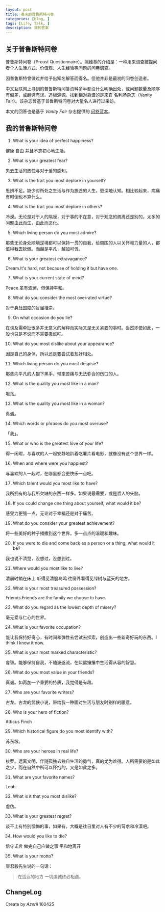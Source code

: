 ```yaml
---
layout: post
title: 春末的普鲁斯特问卷 
categories: [blog, ]
tags: [Life, Talk, ]
description: 我的答案
---
```


## 关于普鲁斯特问卷

普鲁斯特问卷（Proust Questionnaire）。照维基的介绍是：一种用来调查被提问者个人生活方式、价值观、人生经验等问题的问卷调查。

因普鲁斯特曾做过并给予出知名解答而得名。但他并非是最初的问卷创造者。

中文互联网上寻到的普鲁斯特问答资料多半都没什么明确出处，或问题数量及顺序有偏差，或翻译有误。追根溯源，找到相对靠谱的是来自 名利场杂志（Vanity Fair）。该杂志曾基于普鲁斯特问卷对大量名人进行过采访。

本文的回答也是基于 *Vanity Fair* 杂志提供的 [问卷蓝本](https://www.vanityfair.com/magazine/2000/01/proust-questionnaire)。



## 我的普鲁斯特问卷

1. What is your idea of perfect happiness?

健康 自由 并且不忘初心地生活。

2. What is your greatest fear?

失去生活的热忱与对于爱的感知。

3. What is the trait you most deplore in yourself?

思辨不足。缺少对所处之生活与作为旅途的人生，更深地认知。相比较起来，病痛有时倒也不算什么。

4. What is the trait you most deplore in others?

冷漠。无论是对于人的隔膜，对于事的不在意，对于观念的疏离还是别的，太多的问题由此而生，由此而恶化。

5. Which living person do you most admire?

那些无论身处顺境逆境都可以保持一贯的自我，给周围的人以关怀和力量的人，都值得我去钦佩。而越是平凡，越加可贵。

6. What is your greatest extravagance?

Dream.It's hard, not because of holding it but have one.

7. What is your current state of mind?

Peace.虽有波澜，但保持平和。

8. What do you consider the most overrated virtue?

对于身处国度的盲目推崇。

9. On what occasion do you lie?

在谈及需牵扯很多并无意义的解释而实际又是无关紧要的事时。当然即使如此，一般也只是不说而不需要撒谎吧。

10. What do you most dislike about your appearance?

因是自己的身体，所以还是要尝试着友好相处。

11. Which living person do you most despise?

那些向平凡的人狠下黑手，带来苦痛与无法弥合的伤口的人。

12. What is the quality you most like in a man?

坦荡。

13. What is the quality you most like in a woman?

真诚。

14. Which words or phrases do you most overuse?

「我」。

15. What or who is the greatest love of your life?

得一闲暇，与喜欢的人一起安静地趴着吃薯片看电影，就像没有这个世界一样。

16. When and where were you happiest?

与喜欢的人一起时，在哪里都会更快乐一点吧。

17. Which talent would you most like to have?

我所拥有的与我所欠缺的东西一样多。如果说最需要，或是哲人的头脑。

18. If you could change one thing about yourself, what would it be?

感受力更强一点，无论对于幸福还是对于痛苦。

19. What do you consider your greatest achievement?

将一些美好的种子播撒到这个世界，多一点点的温暖和趣味。

20. If you were to die and come back as a person or a thing, what would it be?

我也说不清楚，没想过，没想到过。

21. Where would you most like to live?

清晨时躺在床上 听得见清脆鸟鸣 往窗外看得见绿树与蓝天的地方。

22. What is your most treasured possession?

Friends.Friends are the family we choose to have.

23. What do you regard as the lowest depth of misery?

毫无爱与仁心的世界。

24. What is your favorite occupation?

能让我保持好奇心，有时间和弹性去尝试去探索，创造出一些新奇好玩的东西。I think I know it now.

25. What is your most marked characteristic?

睿智。能够保持自我，不随波逐流，在熙熙攘攘中生活得从容的智慧。

26. What do you most value in your friends?

真诚。如再加一个重要的特质，我觉得是有趣。

27. Who are your favorite writers?

古龙。古龙的武侠小说，带给我一种面对生活与朋友时别样的暖意。

28. Who is your hero of fiction?

Atticus Finch

29. Which historical figure do you most identify with?

苏东坡。

30. Who are your heroes in real life?

梭罗。远离文明，伴随孤独去独自生活的勇气，真的尤为难得。人所需要的是如此之少，而在自然中所可以怀抱的，又是如此之多。

31. What are your favorite names?

Leah.

32. What is it that you most dislike?

虚伪。

33. What is your greatest regret?

谈不上有特别懊悔的事，如果有，大概是往日里对人有不少的苛求和冷漠吧。

34. How would you like to die?

信守诺言 做完自己应做之事 平和地离开

35. What is your motto?

唐君毅先生说的一句话：

> 在遥远的地方 一切虔诚终必相遇。


## ChangeLog

Create by *Azeril* 160425